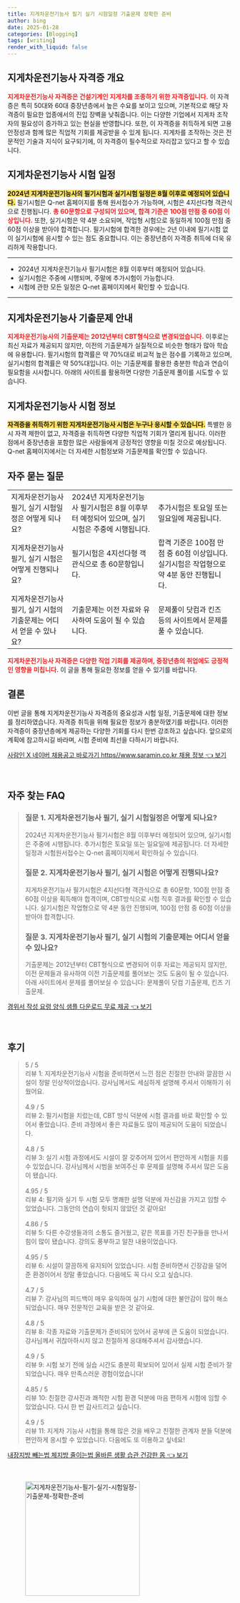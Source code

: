 ```yaml
---
title: 지게차운전기능사 필기 실기 시험일정 기출문제 정확한 준비
author: bing
date: 2025-01-28
categories: [Blogging]
tags: [writing]
render_with_liquid: false
---
```



<h2 id='지게차운전기능사자격증개요'>지게차운전기능사 자격증 개요</h2>

<p><b><span style="color: #ee2323;">지게차운전기능사 자격증은 건설기계인 지게차를 조종하기 위한 자격증입니다.</span></b> 이 자격증은 특히 50대와 60대 중장년층에서 높은 수요를 보이고 있으며, 기본적으로 해당 자격증이 필요한 업종에서의 진입 장벽을 낮춰줍니다. 이는 다양한 기업에서 지게차 조작자의 필요성이 증가하고 있는 현실을 반영합니다. 또한, 이 자격증을 취득하게 되면 고용 안정성과 함께 많은 직업적 기회를 제공받을 수 있게 됩니다. 지게차를 조작하는 것은 전문적인 기술과 지식이 요구되기에, 이 자격증이 필수적으로 자리잡고 있다고 할 수 있습니다.</p>

<h2 id='지게차운전기능사시험일정'>지게차운전기능사 시험 일정</h2>

<p><b><span style="background-color: #ffe066;">2024년 지게차운전기능사의 필기시험과 실기시험 일정은 8월 이후로 예정되어 있습니다.</span></b> 필기시험은 Q-net 홈페이지를 통해 원서접수가 가능하며, 시험은 4지선다형 객관식으로 진행됩니다. <b><span style="color: #ee2323;">총 60문항으로 구성되어 있으며, 합격 기준은 100점 만점 중 60점 이상입니다.</span></b> 또한, 실기시험은 약 4분 소요되며, 작업형 시험으로 동일하게 100점 만점 중 60점 이상을 받아야 합격합니다. 필기시험에 합격한 경우에는 2년 이내에 필기시험 없이 실기시험에 응시할 수 있는 점도 중요합니다. 이는 중장년층이 자격증 취득에 더욱 유리하게 작용합니다.</p>

<hr />

<ul>
    <li>2024년 지게차운전기능사 필기시험은 8월 이후부터 예정되어 있습니다.</li>
    <li>실기시험은 주중에 시행되며, 주말에 추가시험이 가능합니다.</li>
    <li>시험에 관한 모든 일정은 Q-net 홈페이지에서 확인할 수 있습니다.</li>
</ul>

<hr />

<h2 id='지게차운전기능사기출문제안내'>지게차운전기능사 기출문제 안내</h2>

<p><b><span style="color: #ee2323;">지게차운전기능사의 기출문제는 2012년부터 CBT형식으로 변경되었습니다.</span></b> 이후로는 최신 자료가 제공되지 않지만, 이전의 기출문제가 실질적으로 비슷한 형태가 많아 학습에 유용합니다. 필기시험의 합격률은 약 70%대로 비교적 높은 점수를 기록하고 있으며, 실기시험의 합격률은 약 50%대입니다. 이는 기출문제를 활용한 충분한 학습과 연습이 필요함을 시사합니다. 아래의 사이트를 활용하면 다양한 기출문제 풀이를 시도할 수 있습니다.</p>

<h2 id='지게차운전기능사시험정보'>지게차운전기능사 시험 정보</h2>

<p><b><span style="background-color: #ffe066;">자격증을 취득하기 위한 지게차운전기능사 시험은 누구나 응시할 수 있습니다.</span></b> 특별한 응시 자격 제한이 없고, 자격증을 취득하면 다양한 직업적 기회가 열리게 됩니다. 이러한 점에서 중장년층을 포함한 많은 사람들에게 긍정적인 영향을 미칠 것으로 예상됩니다. Q-net 홈페이지에서는 더 자세한 시험정보와 기출문제를 확인할 수 있습니다.</p>

<h2 id='자주묻는질문'>자주 묻는 질문</h2>

<table>
    <tr>
        <td>지게차운전기능사 필기, 실기 시험일정은 어떻게 되나요?</td>
        <td>2024년 지게차운전기능사 필기시험은 8월 이후부터 예정되어 있으며, 실기시험은 주중에 시행됩니다.</td>
        <td>추가시험은 토요일 또는 일요일에 제공됩니다.</td>
    </tr>
    <tr>
        <td>지게차운전기능사 필기, 실기 시험은 어떻게 진행되나요?</td>
        <td>필기시험은 4지선다형 객관식으로 총 60문항입니다.</td>
        <td>합격 기준은 100점 만점 중 60점 이상입니다. 실기시험은 작업형으로 약 4분 동안 진행됩니다.</td>
    </tr>
    <tr>
        <td>지게차운전기능사 필기, 실기 시험의 기출문제는 어디서 얻을 수 있나요?</td>
        <td>기출문제는 이전 자료와 유사하여 도움이 될 수 있습니다.</td>
        <td>문제풀이 닷컴과 킨즈 등의 사이트에서 문제를 풀 수 있습니다.</td>
    </tr>
</table>

<p><b><span style="color: #ee2323;">지게차운전기능사 자격증은 다양한 직업 기회를 제공하며, 중장년층의 취업에도 긍정적인 영향을 미칩니다.</span></b> 이 글을 통해 필요한 정보를 얻을 수 있기를 바랍니다.</p>

<h2 id='결론'>결론</h2>

<p>이번 글을 통해 지게차운전기능사 자격증의 중요성과 시험 일정, 기출문제에 대한 정보를 정리하였습니다. 자격증 취득을 위해 필요한 정보가 충분하였기를 바랍니다. 이러한 자격증이 중장년층에게 제공하는 다양한 기회를 다시 한번 강조하고 싶습니다. 앞으로의 계획에 참고하시길 바라며, 시험 준비에 최선을 다하시기 바랍니다.</p>


<p><a class="click-button" title="사람인 X 네이버 채용공고 바로가기 https//www.saramin.co.kr 채용 정보" href="https://aptwhite.github.io/posts/%EC%82%AC%EB%9E%8C%EC%9D%B8-X-%EB%84%A4%EC%9D%B4%EB%B2%84-%EC%B1%84%EC%9A%A9%EA%B3%B5%EA%B3%A0-%EB%B0%94%EB%A1%9C%EA%B0%80%EA%B8%B0-httpswww.saramin.co.kr-%EC%B1%84%EC%9A%A9-%EC%A0%95%EB%B3%B4/" rel="dofollow">사람인 X 네이버 채용공고 바로가기 https//www.saramin.co.kr 채용 정보 👈 보기</a></p><br>
<h2 id='자주_찾는_FAQ'>자주 찾는 FAQ</h2>
<div itemscope="" itemtype="https://schema.org/FAQPage"> 
<blockquote> 
<div itemscope="" itemprop="mainEntity" itemtype="https://schema.org/Question"> 
<h3 itemprop="name">질문 1. 지게차운전기능사 필기, 실기 시험일정은 어떻게 되나요?</h3> 
<div itemscope="" itemprop="acceptedAnswer" itemtype="https://schema.org/Answer"> 
<span itemprop="text"> 
<p>2024년 지게차운전기능사 필기시험은 8월 이후부터 예정되어 있으며, 실기시험은 주중에 시행됩니다. 추가시험은 토요일 또는 일요일에 제공됩니다. 더 자세한 일정과 시험원서접수는 Q-net 홈페이지에서 확인하실 수 있습니다.</p> 
</span> 
</div> 
</div> 
<div itemscope="" itemprop="mainEntity" itemtype="https://schema.org/Question"> 
<h3 itemprop="name">질문 2. 지게차운전기능사 필기, 실기 시험은 어떻게 진행되나요?</h3> 
<div itemscope="" itemprop="acceptedAnswer" itemtype="https://schema.org/Answer"> 
<span itemprop="text"> 
<p>지게차운전기능사 필기시험은 4지선다형 객관식으로 총 60문항, 100점 만점 중 60점 이상을 획득해야 합격이며, CBT방식으로 시험 직후 결과를 확인할 수 있습니다. 실기시험은 작업형으로 약 4분 동안 진행되며, 100점 만점 중 60점 이상을 받아야 합격합니다.</p> 
</span> 
</div> 
</div> 
<div itemscope="" itemprop="mainEntity" itemtype="https://schema.org/Question"> 
<h3 itemprop="name">질문 3. 지게차운전기능사 필기, 실기 시험의 기출문제는 어디서 얻을 수 있나요?</h3> 
<div itemscope="" itemprop="acceptedAnswer" itemtype="https://schema.org/Answer"> 
<span itemprop="text"> 
<p>기출문제는 2012년부터 CBT형식으로 변경되어 이후 자료는 제공되지 않지만, 이전 문제들과 유사하여 이전 기출문제를 풀어보는 것도 도움이 될 수 있습니다. 아래 사이트에서 문제를 풀어보실 수 있습니다: 문제풀이 닷컴 기출문제, 킨즈 기출문제.</p> 
</span> 
</div> 
</div> 
</blockquote> 
</div>
<p><a class="click-button" title="경위서 작성 요령 양식 샘플 다운로드 무료 제공" href="https://aptwhite.github.io/posts/%EA%B2%BD%EC%9C%84%EC%84%9C-%EC%9E%91%EC%84%B1-%EC%9A%94%EB%A0%B9-%EC%96%91%EC%8B%9D-%EC%83%98%ED%94%8C-%EB%8B%A4%EC%9A%B4%EB%A1%9C%EB%93%9C-%EB%AC%B4%EB%A3%8C-%EC%A0%9C%EA%B3%B5/" rel="dofollow">경위서 작성 요령 양식 샘플 다운로드 무료 제공 👈 보기</a></p><br>
<h2 id='후기'>후기</h2>
<div itemscope itemtype="https://schema.org/Product">
  <blockquote>
  <div itemprop="review" itemscope itemtype="https://schema.org/Review">
      <div itemprop="reviewRating" itemscope itemtype="https://schema.org/Rating"> <span itemprop="ratingValue">5</span> / <span itemprop="bestRating">5</span> </div>
      <span itemprop="reviewBody">리뷰 1: 지게차운전기능사 시험을 준비하면서 느낀 점은 친절한 안내와 깔끔한 시설이 정말 인상적이었습니다. 강사님께서도 세심하게 설명해 주셔서 이해하기 쉬웠어요.</span>
  </div>
  <br>
  <div itemprop="review" itemscope itemtype="https://schema.org/Review">
      <div itemprop="reviewRating" itemscope itemtype="https://schema.org/Rating"> <span itemprop="ratingValue">4.9</span> / <span itemprop="bestRating">5</span> </div>
      <span itemprop="reviewBody">리뷰 2: 필기시험을 치렀는데, CBT 방식 덕분에 시험 결과를 바로 확인할 수 있어서 좋았습니다. 준비 과정에서 좋은 자료들도 많이 제공되어 도움이 되었습니다.</span>
  </div>
  <br>
  <div itemprop="review" itemscope itemtype="https://schema.org/Review">
      <div itemprop="reviewRating" itemscope itemtype="https://schema.org/Rating"> <span itemprop="ratingValue">4.8</span> / <span itemprop="bestRating">5</span> </div>
      <span itemprop="reviewBody">리뷰 3: 실기 시험 과정에서도 시설이 잘 갖추어져 있어서 편안하게 시험을 치를 수 있었습니다. 강사님께서 시범을 보여주신 후 문제를 설명해 주셔서 많은 도움이 됐습니다.</span>
  </div>
  <br>
  <div itemprop="review" itemscope itemtype="https://schema.org/Review">
      <div itemprop="reviewRating" itemscope itemtype="https://schema.org/Rating"> <span itemprop="ratingValue">4.95</span> / <span itemprop="bestRating">5</span> </div>
      <span itemprop="reviewBody">리뷰 4: 필기와 실기 두 시험 모두 명쾌한 설명 덕분에 자신감을 가지고 임할 수 있었습니다. 그동안의 연습이 헛되지 않았던 것 같아요!</span>
  </div>
  <br>
  <div itemprop="review" itemscope itemtype="https://schema.org/Review">
      <div itemprop="reviewRating" itemscope itemtype="https://schema.org/Rating"> <span itemprop="ratingValue">4.86</span> / <span itemprop="bestRating">5</span> </div>
      <span itemprop="reviewBody">리뷰 5: 다른 수강생들과의 소통도 즐거웠고, 같은 목표를 가진 친구들을 만나서 힘이 많이 됐습니다. 강의도 풍부하고 알찬 내용이었습니다.</span>
  </div>
  <br>
  <div itemprop="review" itemscope itemtype="https://schema.org/Review">
      <div itemprop="reviewRating" itemscope itemtype="https://schema.org/Rating"> <span itemprop="ratingValue">4.95</span> / <span itemprop="bestRating">5</span> </div>
      <span itemprop="reviewBody">리뷰 6: 시설이 깔끔하게 유지되어 있었습니다. 시험 준비하면서 긴장감을 덜어준 환경이어서 정말 좋았습니다. 다음에도 꼭 다시 오고 싶습니다.</span>
  </div>
  <br>
  <div itemprop="review" itemscope itemtype="https://schema.org/Review">
      <div itemprop="reviewRating" itemscope itemtype="https://schema.org/Rating"> <span itemprop="ratingValue">4.7</span> / <span itemprop="bestRating">5</span> </div>
      <span itemprop="reviewBody">리뷰 7: 강사님의 피드백이 매우 유익하여 실기 시험에 대한 불안감이 많이 해소되었습니다. 매우 전문적인 교육을 받은 것 같아요.</span>
  </div>
  <br>
  <div itemprop="review" itemscope itemtype="https://schema.org/Review">
      <div itemprop="reviewRating" itemscope itemtype="https://schema.org/Rating"> <span itemprop="ratingValue">4.8</span> / <span itemprop="bestRating">5</span> </div>
      <span itemprop="reviewBody">리뷰 8: 각종 자료와 기출문제가 준비되어 있어서 공부에 큰 도움이 되었습니다. 강사님께서 귀찮아하시지 않고 친절하게 응대해주셔서 감사했습니다.</span>
  </div>
  <br>
  <div itemprop="review" itemscope itemtype="https://schema.org/Review">
      <div itemprop="reviewRating" itemscope itemtype="https://schema.org/Rating"> <span itemprop="ratingValue">4.9</span> / <span itemprop="bestRating">5</span> </div>
      <span itemprop="reviewBody">리뷰 9: 시험 보기 전에 실습 시간도 충분히 확보되어 있어서 실제 시험 준비가 잘 되었습니다. 매우 만족스러운 경험이었습니다!</span>
  </div>
  <br>
  <div itemprop="review" itemscope itemtype="https://schema.org/Review">
      <div itemprop="reviewRating" itemscope itemtype="https://schema.org/Rating"> <span itemprop="ratingValue">4.85</span> / <span itemprop="bestRating">5</span> </div>
      <span itemprop="reviewBody">리뷰 10: 친절한 강사진과 쾌적한 시험 환경 덕분에 마음 편하게 시험에 임할 수 있었습니다. 다시 한 번 감사드리고 싶습니다.</span>
  </div>
  <br>
  <div itemprop="review" itemscope itemtype="https://schema.org/Review">
      <div itemprop="reviewRating" itemscope itemtype="https://schema.org/Rating"> <span itemprop="ratingValue">4.9</span> / <span itemprop="bestRating">5</span> </div>
      <span itemprop="reviewBody">리뷰 11: 지게차 기능사 시험을 통해 많은 것을 배우고 친절한 관계자 분들 덕분에 편안하게 응시할 수 있었습니다. 다음에도 또 이용하고 싶네요!</span>
  </div>
  </blockquote>
</div>
<p><a class="click-button" title="내장지방 빼는법 체지방 줄이는법 올바른 생활 습관 건강한 몸" href="https://aptwhite.github.io/posts/%EB%82%B4%EC%9E%A5%EC%A7%80%EB%B0%A9-%EB%B9%BC%EB%8A%94%EB%B2%95-%EC%B2%B4%EC%A7%80%EB%B0%A9-%EC%A4%84%EC%9D%B4%EB%8A%94%EB%B2%95-%EC%98%AC%EB%B0%94%EB%A5%B8-%EC%83%9D%ED%99%9C-%EC%8A%B5%EA%B4%80-%EA%B1%B4%EA%B0%95%ED%95%9C-%EB%AA%B8/" rel="dofollow">내장지방 빼는법 체지방 줄이는법 올바른 생활 습관 건강한 몸 👈 보기</a></p><br>
<figure class="image"><img src="https://aptwhite.github.io/assets/img/thumbnail/지게차운전기능사-필기-실기-시험일정-기출문제-정확한-준비.webp" alt="지게차운전기능사-필기-실기-시험일정-기출문제-정확한-준비" width="256" height="256"></figure>